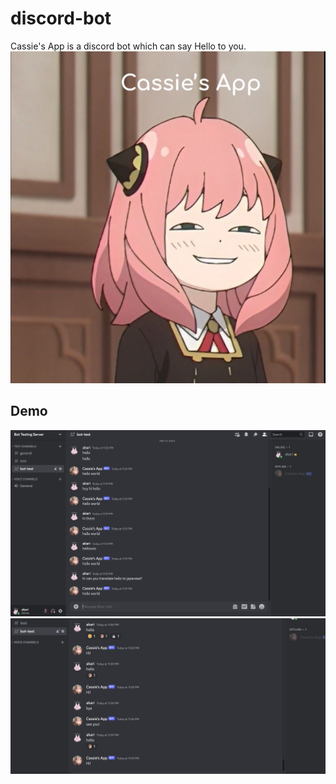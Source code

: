 # discord-bot
Cassie's App is a discord bot which can say Hello to you.
![Alt text](cassies-app/cassies-app.jpg)

## Demo
![Alt text](images/demo.png)
![Alt text](images/demo2.png)
